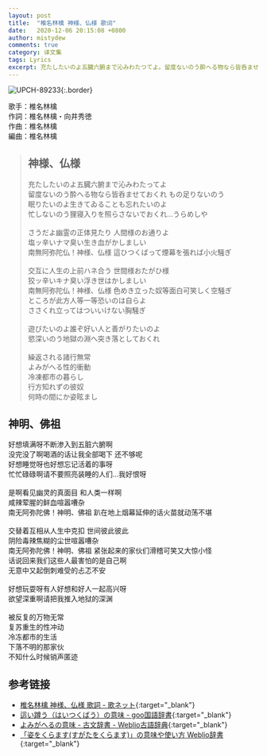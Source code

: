 ```yaml
---
layout: post
title:  "椎名林檎 神様、仏様 歌词"
date:   2020-12-06 20:15:08 +0800
author: mistydew
comments: true
category: 译文集
tags: Lyrics
excerpt: 充たしたいのよ五臓六腑まで沁みわたつてよ。留度ないのう酔へる物なら皆呑ませておくれ もの足りないのう。
---
```

![UPCH-89233](https://is1-ssl.mzstatic.com/image/thumb/Music128/v4/73/20/3b/73203bd6-682c-04ff-832a-b57ca674ca0d/source/600x600bb.jpg){:.border}

歌手：椎名林檎<br>
作詞：椎名林檎・向井秀徳<br>
作曲：椎名林檎<br>
編曲：椎名林檎

<blockquote class="original">
  <h2>神様、仏様</h2>
  <p>
    充たしたいのよ五臓六腑まで沁みわたってよ<br>
    留度ないのう酔へる物なら皆呑ませておくれ もの足りないのう<br>
    眠りたいのよ生きてゐることも忘れたいのよ<br>
    忙しないのう狸寝入りを照らさないでおくれ…うらめしや<br>
    <br>
    さうだよ幽霊の正体見たり 人間様のお通りよ<br>
    塩ッ辛いナマ臭い生き血がかしましい<br>
    南無阿弥陀仏！神様、仏様 這ひつくばって煙幕を張れば小火騒ぎ<br>
    <br>
    交互に人生の上前ハネ合う 世間様おたがひ様<br>
    狡ッ辛いキナ臭い浮き世はかしましい<br>
    南無阿弥陀仏！神様、仏様 色めき立った奴等面白可笑しく空騒ぎ<br>
    ところが此方人等一等恐いのは自らよ<br>
    ささくれ立ってはついいけない胸騒ぎ<br>
    <br>
    遊びたいのよ誰ぞ好い人と善がりたいのよ<br>
    慾深いのう地獄の淵へ突き落としておくれ<br>
    <br>
    繰返される諸行無常<br>
    よみがへる性的衝動<br>
    冷凍都市の暮らし<br>
    行方知れずの彼奴<br>
    何時の間にか姿眩まし
  </p>
</blockquote>

<div class="translation">
  <h2>神明、佛祖</h2>
  <p>
    好想填满呀不断渗入到五脏六腑啊<br>
    没完没了啊喝酒的话让我全部喝下 还不够呢<br>
    好想睡觉呀也好想忘记活着的事呀<br>
    忙忙碌碌啊请不要照亮装睡的人们…我好恨呀<br>
    <br>
    是啊看见幽灵的真面目 和人类一样啊<br>
    咸辣荤腥的鲜血喧嚣嘈杂<br>
    南无阿弥陀佛！神明、佛祖 趴在地上烟幕延伸的话火苗就动荡不堪<br>
    <br>
    交替着互相从人生中克扣 世间彼此彼此<br>
    阴险毒辣焦糊的尘世喧嚣嘈杂<br>
    南无阿弥陀佛！神明、佛祖 紧张起来的家伙们滑稽可笑又大惊小怪<br>
    话说回来我们这些人最害怕的是自己啊<br>
    无意中又起倒刺难受的忐忑不安<br>
    <br>
    好想玩耍呀有人好想和好人一起高兴呀<br>
    欲望深重啊请把我推入地狱的深渊<br>
    <br>
    被反复的万物无常<br>
    复苏重生的性冲动<br>
    冷冻都市的生活<br>
    下落不明的那家伙<br>
    不知什么时候销声匿迹
  </p>
</div>

## 参考链接

* [椎名林檎 神様、仏様 歌詞 - 歌ネット](https://www.uta-net.com/song/191239/){:target="_blank"}
* [這い蹲う（はいつくばう）の意味 - goo国語辞書](https://dictionary.goo.ne.jp/word/這い蹲う/){:target="_blank"}
* [よみがへるの意味 - 古文辞書 - Weblio古語辞典](https://kobun.weblio.jp/content/よみがへる){:target="_blank"}
* [「姿をくらます(すがたをくらます)」の意味や使い方 Weblio辞書](https://www.weblio.jp/content/姿をくらます){:target="_blank"}
